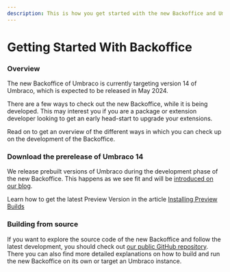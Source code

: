 ```yaml
---
description: This is how you get started with the new Backoffice and Umbraco 14.
---
```


# Getting Started With Backoffice

### Overview

The new Backoffice of Umbraco is currently targeting version 14 of Umbraco, which is expected to be released in May 2024.

There are a few ways to check out the new Backoffice, while it is being developed. This may interest you if you are a package or extension developer looking to get an early head-start to upgrade your extensions.

Read on to get an overview of the different ways in which you can check up on the development of the Backoffice.

### Download the prerelease of Umbraco 14

We release prebuilt versions of Umbraco during the development phase of the new Backoffice. This happens as we see fit and will be [introduced on our blog](https://umbraco.com/blog).

Learn how to get the latest Preview Version in the article [Installing Preview Builds](installing-preview-builds/)

### Building from source

If you want to explore the source code of the new Backoffice and follow the latest development, you should check out [our public GitHub repository](https://github.com/umbraco/Umbraco.CMS.Backoffice). There you can also find more detailed explanations on how to build and run the new Backoffice on its own or target an Umbraco instance.
